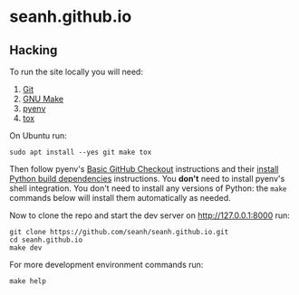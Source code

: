 # seanh.github.io

## Hacking

To run the site locally you will need:

1. [Git](https://git-scm.com/)
1. [GNU Make](https://www.gnu.org/software/make/)
2. [pyenv](https://github.com/pyenv/pyenv)
3. [tox](https://tox.wiki/)

On Ubuntu run:

```terminal
sudo apt install --yes git make tox
```

Then follow pyenv's [Basic GitHub Checkout](https://github.com/pyenv/pyenv#basic-github-checkout)
instructions and their [install Python build dependencies](https://github.com/pyenv/pyenv/wiki#suggested-build-environment)
instructions. You **don't** need to install pyenv's shell integration.
You don't need to install any versions of Python: the `make` commands below
will install them automatically as needed.

Now to clone the repo and start the dev server on <http://127.0.0.1:8000> run:

```terminal
git clone https://github.com/seanh/seanh.github.io.git
cd seanh.github.io
make dev
```

For more development environment commands run:

```terminal
make help
```
